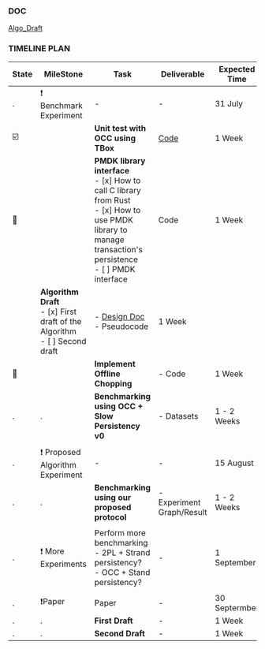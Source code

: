 ### DOC ###
[Algo_Draft](doc/Algo_Draft.md)  



### TIMELINE PLAN ###  
State | MileStone | Task | Deliverable | Expected Time 
--- | --- | --- | ---|--- 
. | :heavy_exclamation_mark: Benchmark Experiment | - | - | 31 July 
:ballot_box_with_check: |  | **Unit test with OCC using TBox** | [Code](https://github.com/githubxxcc/ParNVM/tree/master/pnvm_lib/src) | 1 Week 
:construction: |  | **PMDK library interface** <br /> - [x] How to call C library from Rust <br /> - [x] How to use PMDK library to manage transaction's persistence <br /> - [ ] PMDK interface<br /> | Code | 1 Week 
 |  | **Algorithm Draft**  <br /> - [x] First draft of the Algorithm <br /> - [ ]  Second draft | - [Design Doc](https://github.com/githubxxcc/ParNVM/blob/master/doc/Algo_Draft.md)<br /> -  Pseudocode | 1 Week 
:construction: | | **Implement Offline Chopping** | - Code | 1 Week 
. | . | **Benchmarking using OCC + Slow Persistency v0** | - Datasets | 1 - 2 Weeks 
 |  |  |  |  
. | :heavy_exclamation_mark: Proposed Algorithm Experiment | - | - | 15 August 
. | . | **Benchmarking using our proposed protocol** | - Experiment Graph/Result | 1 - 2 Weeks 
 |  |  |  |  
. | :exclamation: More Experiments | Perform more benchmarking <br /> - 2PL + Strand persistency?<br /> - OCC + Stand persistency? | - | 1 September 
 |  |  |  |  
. | :heavy_exclamation_mark:Paper | Paper | - | 30 Septermber 
. | . | **First Draft** | - | 1 Week 
. | . | **Second Draft** | - | 1 Week 









